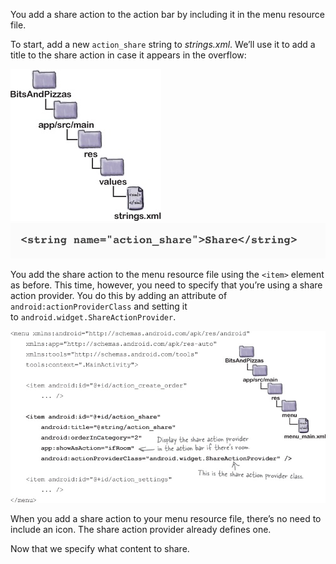 You add a share action to the action bar by including it in the menu resource file.

To start, add a new `action_share` string to *strings.xml*. We’ll use it to add a title to the share action in case it appears in the overflow:

![](.guides/img/42.png)
![](.guides/img/41.png)

You add the share action to the menu resource file using the `<item>` element as before. This time, however, you need to specify that you’re using a share action provider. You do this by adding an attribute of `android:actionProviderClass` and setting it to `android.widget.ShareActionProvider`.

![](.guides/img/43.png)

When you add a share action to your menu resource file, there’s no need to include an icon. The share action provider already defines one.

Now that we specify what content to share.

